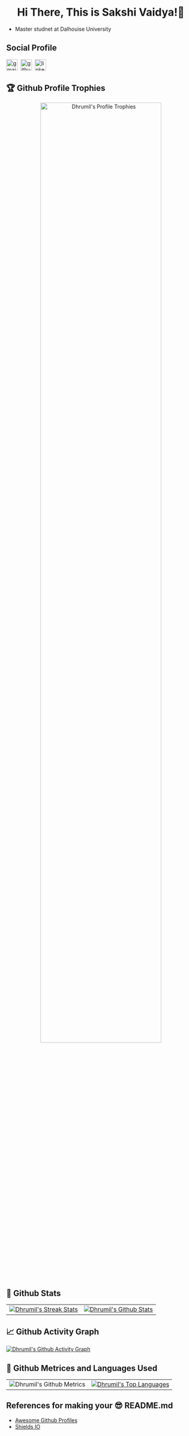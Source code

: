 <h1 align="center">Hi There, This is Sakshi Vaidya!👋</h1>

- Master studnet at Dalhouise University

## Social Profile
[<img src='https://cdn.jsdelivr.net/npm/simple-icons@3.0.1/icons/gmail.svg' alt='gmail' height='30'>](mailto:vaidyasakshi434@gmail.com)&nbsp;&nbsp;[<img src='https://cdn.jsdelivr.net/npm/simple-icons@3.0.1/icons/github.svg' alt='github' height='30'>](https://github.com/sakshi-124)&nbsp;&nbsp;[<img src='https://cdn.jsdelivr.net/npm/simple-icons@3.0.1/icons/linkedin.svg' alt='linkedin' height='30'>](https://www.linkedin.com/in/sakshi124/)

## 🏆 Github Profile Trophies
<p align="center"><a href="https://github.com/ryo-ma/github-profile-trophy"><img src="https://github-profile-trophy.vercel.app/?username=DhrumilShah98" alt="Dhrumil's Profile Trophies" width="80%"/></a></p>

## 🎇 Github Stats
<div align="center">
<table>
<tbody>
<tr>
  <td style="text-align:center"><a href="https://github.com/denvercoder1/github-readme-streak-stats"><img align="center" src="https://github-readme-streak-stats.herokuapp.com/?user=DhrumilShah98&theme=buefy" alt="Dhrumil's Streak Stats"/></a></td>
  <td style="text-align:center"><a href="https://github.com/anuraghazra/github-readme-stats"><img align="center" src="https://github-readme-stats-git-masterrstaa-rickstaa.vercel.app/api/?username=DhrumilShah98&show_icons=true&include_all_commits=true&theme=buefy&hide_border=true" alt="Dhrumil's Github Stats" /></a></td>
</tr>
</tbody>
</table>
</div>

## 📈 Github Activity Graph
[![Dhrumil's Github Activity Graph](https://github-readme-activity-graph.cyclic.app/graph?username=DhrumilShah98&theme=nord)](https://github.com/ashutosh00710/github-readme-activity-graph)

## 🎊 Github Metrices and Languages Used
<div align="center">
<table>
<tbody>
<tr>
  <td style="text-align:center"><img src="https://metrics.lecoq.io/DhrumilShah98" alt="Dhrumil's Github Metrics" /></td>
  <td style="text-align:center"><a href="https://github.com/anuraghazra/github-readme-stats"><img align="center" src="https://github-readme-stats-git-masterrstaa-rickstaa.vercel.app/api/top-langs/?username=DhrumilShah98&theme=buefy&hide_border=true" alt="Dhrumil's Top Languages"/></a></td>
</tr>
</tbody>
</table>
</div>

## References for making your 😎 README.md
- [Awesome Github Profiles](https://github.com/abhisheknaiidu/awesome-github-profile-readme)
- [Shields IO](https://shields.io/)



